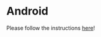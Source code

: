 # Android

Please follow the instructions [here](`https://github.com/FedML-AI/FedML/java/README.md`)!
